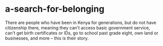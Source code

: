 # a-search-for-belonging

There are people who have been in Kenya for generations, but do not have citizenship there, meaning they can't access basic government service, can't get birth certificates or IDs, go to school past grade eight, own land or businesses, and more – this is their story.
